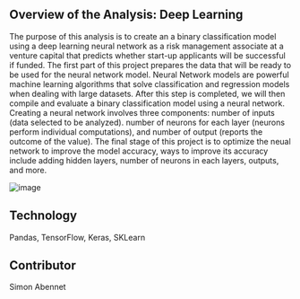 ## Overview of the Analysis: Deep Learning
The purpose of this analysis is to create an a binary classification model using a deep learning neural network as a risk management associate at a venture capital that predicts whether start-up applicants will be successful if funded. The first part of this project prepares the data that will be ready to be used for the neural network model. Neural Network models are powerful machine learning algorithms that solve classification and regression models when dealing with large datasets. After this step is completed, we will then compile and evaluate a binary classification model using a neural network. Creating a neural network involves three components: number of inputs (data selected to be analyzed). number of neurons for each layer  (neurons perform individual computations), and number of output (reports the outcome of the value). The final stage of this project is to optimize the neual network to improve the model accuracy, ways to improve its accuracy include adding hidden layers, number of neurons in each layers, outputs, and more.


![image](https://user-images.githubusercontent.com/109967916/199274443-6b76de8f-1e92-4991-8d8f-61acb687f9f7.png)


## Technology 
Pandas, TensorFlow, Keras, SKLearn


## Contributor
Simon Abennet







